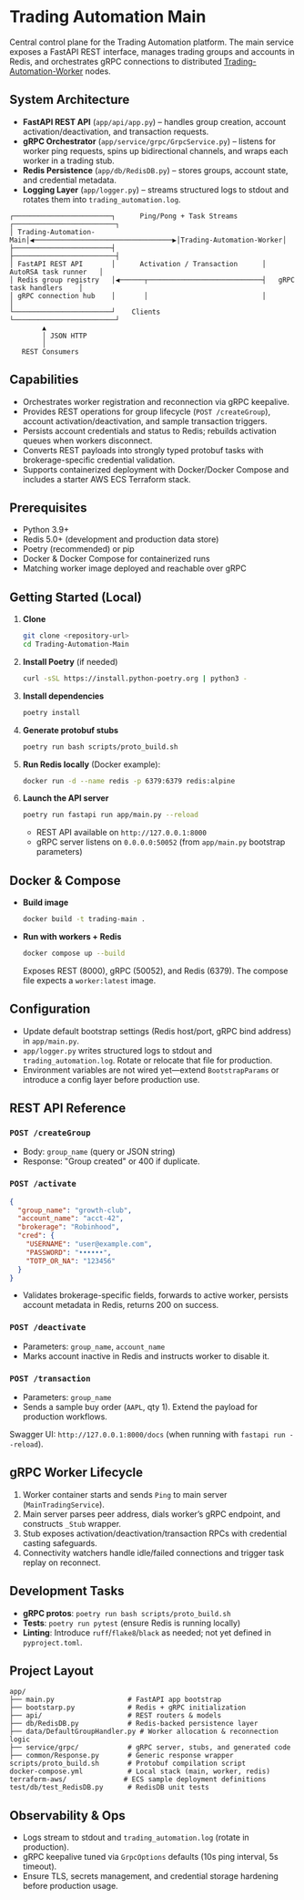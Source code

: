 # Trading Automation Main

Central control plane for the Trading Automation platform. The main service exposes a FastAPI REST interface, manages trading groups and accounts in Redis, and orchestrates gRPC connections to 
distributed [Trading-Automation-Worker](https://github.com/roieGolst/Trading-Automation-Worker) nodes.

## System Architecture

- **FastAPI REST API** (`app/api/app.py`) – handles group creation, account activation/deactivation, and transaction requests.
- **gRPC Orchestrator** (`app/service/grpc/GrpcService.py`) – listens for worker ping requests, spins up bidirectional channels, and wraps each worker in a trading stub.
- **Redis Persistence** (`app/db/RedisDB.py`) – stores groups, account state, and credential metadata.
- **Logging Layer** (`app/logger.py`) – streams structured logs to stdout and rotates them into `trading_automation.log`.

```
┌────────────────────────┐      Ping/Pong + Task Streams      ┌─────────────────────────┐
│ Trading-Automation-Main│◀──────────────────────────────────▶│Trading-Automation-Worker│
├────────────────────────┤                                    ├─────────────────────────┤
│ FastAPI REST API       │      Activation / Transaction      │   AutoRSA task runner   │
│ Redis group registry   │◀──────┬────────────────────────────┤   gRPC task handlers    │
│ gRPC connection hub    │       │                            │                         │
└────────────────────────┘    Clients                         └─────────────────────────┘
        ▲
        │ JSON HTTP
        │
   REST Consumers
```

## Capabilities

- Orchestrates worker registration and reconnection via gRPC keepalive.
- Provides REST operations for group lifecycle (`POST /createGroup`), account activation/deactivation, and sample transaction triggers.
- Persists account credentials and status to Redis; rebuilds activation queues when workers disconnect.
- Converts REST payloads into strongly typed protobuf tasks with brokerage-specific credential validation.
- Supports containerized deployment with Docker/Docker Compose and includes a starter AWS ECS Terraform stack.

## Prerequisites

- Python 3.9+
- Redis 5.0+ (development and production data store)
- Poetry (recommended) or pip
- Docker & Docker Compose for containerized runs
- Matching worker image deployed and reachable over gRPC

## Getting Started (Local)

1. **Clone**
   ```bash
   git clone <repository-url>
   cd Trading-Automation-Main
   ```

2. **Install Poetry** (if needed)
   ```bash
   curl -sSL https://install.python-poetry.org | python3 -
   ```

3. **Install dependencies**
   ```bash
   poetry install
   ```

4. **Generate protobuf stubs**
   ```bash
   poetry run bash scripts/proto_build.sh
   ```

5. **Run Redis locally** (Docker example):
   ```bash
   docker run -d --name redis -p 6379:6379 redis:alpine
   ```

6. **Launch the API server**
   ```bash
   poetry run fastapi run app/main.py --reload
   ```
   - REST API available on `http://127.0.0.1:8000`
   - gRPC server listens on `0.0.0.0:50052` (from `app/main.py` bootstrap parameters)

## Docker & Compose

- **Build image**
  ```bash
  docker build -t trading-main .
  ```

- **Run with workers + Redis**
  ```bash
  docker compose up --build
  ```
  Exposes REST (8000), gRPC (50052), and Redis (6379). The compose file expects a `worker:latest` image.

## Configuration

- Update default bootstrap settings (Redis host/port, gRPC bind address) in `app/main.py`.
- `app/logger.py` writes structured logs to stdout and `trading_automation.log`. Rotate or relocate that file for production.
- Environment variables are not wired yet—extend `BootstrapParams` or introduce a config layer before production use.

## REST API Reference

### `POST /createGroup`
- Body: `group_name` (query or JSON string)
- Response: "Group created" or 400 if duplicate.

### `POST /activate`
```json
{
  "group_name": "growth-club",
  "account_name": "acct-42",
  "brokerage": "Robinhood",
  "cred": {
    "USERNAME": "user@example.com",
    "PASSWORD": "••••••",
    "TOTP_OR_NA": "123456"
  }
}
```
- Validates brokerage-specific fields, forwards to active worker, persists account metadata in Redis, returns 200 on success.

### `POST /deactivate`
- Parameters: `group_name`, `account_name`
- Marks account inactive in Redis and instructs worker to disable it.

### `POST /transaction`
- Parameters: `group_name`
- Sends a sample buy order (`AAPL`, qty 1). Extend the payload for production workflows.

Swagger UI: `http://127.0.0.1:8000/docs` (when running with `fastapi run --reload`).

## gRPC Worker Lifecycle

1. Worker container starts and sends `Ping` to main server (`MainTradingService`).
2. Main server parses peer address, dials worker’s gRPC endpoint, and constructs `_Stub` wrapper.
3. Stub exposes activation/deactivation/transaction RPCs with credential casting safeguards.
4. Connectivity watchers handle idle/failed connections and trigger task replay on reconnect.

## Development Tasks

- **gRPC protos**: `poetry run bash scripts/proto_build.sh`
- **Tests**: `poetry run pytest` (ensure Redis is running locally)
- **Linting**: Introduce `ruff`/`flake8`/`black` as needed; not yet defined in `pyproject.toml`.

## Project Layout

```
app/
├── main.py                  # FastAPI app bootstrap
├── bootstarp.py             # Redis + gRPC initialization
├── api/                     # REST routers & models
├── db/RedisDB.py            # Redis-backed persistence layer
├── data/DefaultGroupHandler.py # Worker allocation & reconnection logic
├── service/grpc/            # gRPC server, stubs, and generated code
├── common/Response.py       # Generic response wrapper
scripts/proto_build.sh       # Protobuf compilation script
docker-compose.yml           # Local stack (main, worker, redis)
terraform-aws/              # ECS sample deployment definitions
test/db/test_RedisDB.py      # RedisDB unit tests
```

## Observability & Ops

- Logs stream to stdout and `trading_automation.log` (rotate in production).
- gRPC keepalive tuned via `GrpcOptions` defaults (10s ping interval, 5s timeout).
- Ensure TLS, secrets management, and credential storage hardening before production usage.
